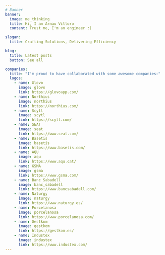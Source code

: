 ```yaml
---
# Banner
banner:
  image: me_thinking
  title: Hi, I am Arnau Villoro
  content: Trust me, I'm an engineer :)

slogan:
  title: Crafting Solutions, Delivering Efficiency

blog:
  title: Latest posts
  button: See all

companies:
  title: "I'm proud to have collaborated with some awesome companies:"  
  logos:
    - name: Glovo
      image: glovo
      link: https://glovoapp.com/
    - name: Northius
      image: northius
      link: https://northius.com/
    - name: Scytl
      image: scytl
      link: https://scytl.com/
    - name: SEAT
      image: seat
      link: https://www.seat.com/
    - name: Basetis
      image: basetis
      link: https://www.basetis.com/
    - name: AQU
      image: aqu
      link: https://www.aqu.cat/
    - name: GSMA
      image: gsma
      link: https://www.gsma.com/
    - name: Banc Sabadell
      image: banc_sabadell
      link: https://www.bancsabadell.com/
    - name: Naturgy
      image: naturgy
      link: https://www.naturgy.es/
    - name: Porcelanosa
      image: porcelanosa
      link: https://www.porcelanosa.com/
    - name: Gestkom
      image: gestkom
      link: https://gestkom.es/
    - name: Industex
      image: industex
      link: https://www.industex.com/
---
```

